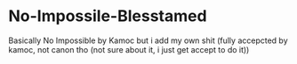 # No-Impossile-Blesstamed
Basically No Impossible by Kamoc but i add my own shit
(fully accepcted by kamoc, not canon tho (not sure about it, i just get accept to do it))
